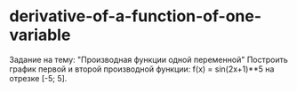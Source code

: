 # derivative-of-a-function-of-one-variable
Задание на тему: "Производная функции одной переменной"
Построить график первой и второй производной функции: f(x) = sin(2x+1)**5 на отрезке [-5; 5].
